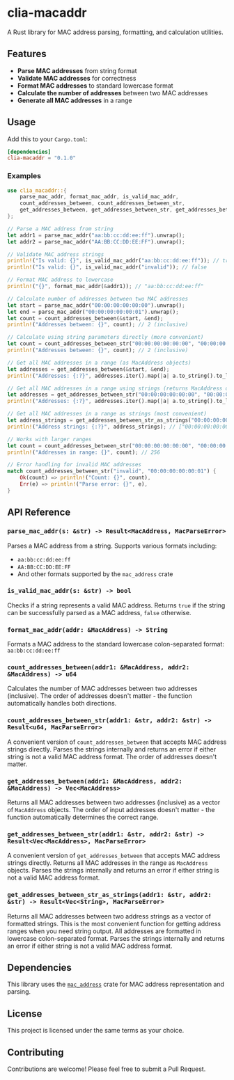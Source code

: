 # clia-macaddr

A Rust library for MAC address parsing, formatting, and calculation utilities.

## Features

- **Parse MAC addresses** from string format
- **Validate MAC addresses** for correctness
- **Format MAC addresses** to standard lowercase format
- **Calculate the number of addresses** between two MAC addresses
- **Generate all MAC addresses** in a range

## Usage

Add this to your `Cargo.toml`:

```toml
[dependencies]
clia-macaddr = "0.1.0"
```

### Examples

```rust
use clia_macaddr::{
    parse_mac_addr, format_mac_addr, is_valid_mac_addr,
    count_addresses_between, count_addresses_between_str,
    get_addresses_between, get_addresses_between_str, get_addresses_between_str_as_strings
};

// Parse a MAC address from string
let addr1 = parse_mac_addr("aa:bb:cc:dd:ee:ff").unwrap();
let addr2 = parse_mac_addr("AA:BB:CC:DD:EE:FF").unwrap();

// Validate MAC address strings
println!("Is valid: {}", is_valid_mac_addr("aa:bb:cc:dd:ee:ff")); // true
println!("Is valid: {}", is_valid_mac_addr("invalid")); // false

// Format MAC address to lowercase
println!("{}", format_mac_addr(&addr1)); // "aa:bb:cc:dd:ee:ff"

// Calculate number of addresses between two MAC addresses
let start = parse_mac_addr("00:00:00:00:00:00").unwrap();
let end = parse_mac_addr("00:00:00:00:00:01").unwrap();
let count = count_addresses_between(&start, &end);
println!("Addresses between: {}", count); // 2 (inclusive)

// Calculate using string parameters directly (more convenient)
let count = count_addresses_between_str("00:00:00:00:00:00", "00:00:00:00:00:01").unwrap();
println!("Addresses between: {}", count); // 2 (inclusive)

// Get all MAC addresses in a range (as MacAddress objects)
let addresses = get_addresses_between(&start, &end);
println!("Addresses: {:?}", addresses.iter().map(|a| a.to_string().to_lowercase()).collect::<Vec<_>>());

// Get all MAC addresses in a range using strings (returns MacAddress objects)
let addresses = get_addresses_between_str("00:00:00:00:00:00", "00:00:00:00:00:01").unwrap();
println!("Addresses: {:?}", addresses.iter().map(|a| a.to_string().to_lowercase()).collect::<Vec<_>>());

// Get all MAC addresses in a range as strings (most convenient)
let address_strings = get_addresses_between_str_as_strings("00:00:00:00:00:00", "00:00:00:00:00:01").unwrap();
println!("Address strings: {:?}", address_strings); // ["00:00:00:00:00:00", "00:00:00:00:00:01"]

// Works with larger ranges
let count = count_addresses_between_str("00:00:00:00:00:00", "00:00:00:00:00:ff").unwrap();
println!("Addresses in range: {}", count); // 256

// Error handling for invalid MAC addresses
match count_addresses_between_str("invalid", "00:00:00:00:00:01") {
    Ok(count) => println!("Count: {}", count),
    Err(e) => println!("Parse error: {}", e),
}
```

## API Reference

### `parse_mac_addr(s: &str) -> Result<MacAddress, MacParseError>`

Parses a MAC address from a string. Supports various formats including:
- `aa:bb:cc:dd:ee:ff`
- `AA:BB:CC:DD:EE:FF`
- And other formats supported by the `mac_address` crate

### `is_valid_mac_addr(s: &str) -> bool`

Checks if a string represents a valid MAC address. Returns `true` if the string can be successfully parsed as a MAC address, `false` otherwise.

### `format_mac_addr(addr: &MacAddress) -> String`

Formats a MAC address to the standard lowercase colon-separated format: `aa:bb:cc:dd:ee:ff`

### `count_addresses_between(addr1: &MacAddress, addr2: &MacAddress) -> u64`

Calculates the number of MAC addresses between two addresses (inclusive). The order of addresses doesn't matter - the function automatically handles both directions.

### `count_addresses_between_str(addr1: &str, addr2: &str) -> Result<u64, MacParseError>`

A convenient version of `count_addresses_between` that accepts MAC address strings directly. Parses the strings internally and returns an error if either string is not a valid MAC address format. The order of addresses doesn't matter.

### `get_addresses_between(addr1: &MacAddress, addr2: &MacAddress) -> Vec<MacAddress>`

Returns all MAC addresses between two addresses (inclusive) as a vector of `MacAddress` objects. The order of input addresses doesn't matter - the function automatically determines the correct range.

### `get_addresses_between_str(addr1: &str, addr2: &str) -> Result<Vec<MacAddress>, MacParseError>`

A convenient version of `get_addresses_between` that accepts MAC address strings directly. Returns all MAC addresses in the range as `MacAddress` objects. Parses the strings internally and returns an error if either string is not a valid MAC address format.

### `get_addresses_between_str_as_strings(addr1: &str, addr2: &str) -> Result<Vec<String>, MacParseError>`

Returns all MAC addresses between two address strings as a vector of formatted strings. This is the most convenient function for getting address ranges when you need string output. All addresses are formatted in lowercase colon-separated format. Parses the strings internally and returns an error if either string is not a valid MAC address format.

## Dependencies

This library uses the [`mac_address`](https://crates.io/crates/mac_address) crate for MAC address representation and parsing.

## License

This project is licensed under the same terms as your choice.

## Contributing

Contributions are welcome! Please feel free to submit a Pull Request.
